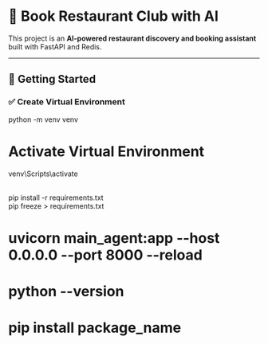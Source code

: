 # 📘 Book Restaurant Club with AI

This project is an **AI-powered restaurant discovery and booking assistant** built with FastAPI and Redis.

---

## 🚀 Getting Started

### ✅ Create Virtual Environment


python -m venv venv 

# Activate Virtual Environment

venv\Scripts\activate

<br> pip install -r requirements.txt
<br> pip freeze > requirements.txt

# uvicorn main_agent:app --host 0.0.0.0 --port 8000 --reload
 # python --version
 # pip install package_name

